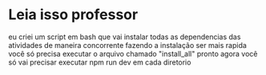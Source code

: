 # Leia isso professor

eu criei um script em bash que vai instalar todas as dependencias das atividades de maneira concorrente fazendo a instalação ser mais rapida você só precisa executar o arquivo chamado "install_all"
pronto agora você só vai precisar executar npm run dev em cada diretorio
